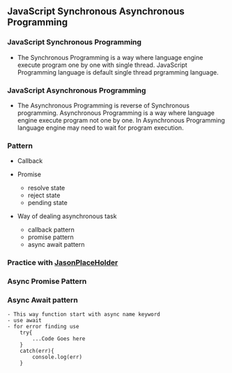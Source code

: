 ## JavaScript Synchronous Asynchronous Programming

### JavaScript Synchronous Programming
- The Synchronous Programming is a way where language engine execute program one by one with single thread. JavaScript Programming language is default single thread prgramming language.

### JavaScript Asynchronous Programming
- The Asynchronous Programming is reverse of Synchronous programming. Asynchronous Programming is a way where language engine execute program not one by one. In Asynchronous Programming language engine may need to wait for program execution. 

### Pattern 

- Callback 
- Promise 
    - resolve state 
    - reject state 
    - pending state  

- Way of dealing asynchronous task
    - callback pattern
    - promise pattern
    - async await pattern 


### Practice with [JasonPlaceHolder](https://jsonplaceholder.typicode.com/)

### Async Promise Pattern

### Async Await pattern
    - This way function start with async name keyword
    - use await
    - for error finding use 
        try{
            ...Code Goes here
        }
        catch(err){
            console.log(err)
        }



